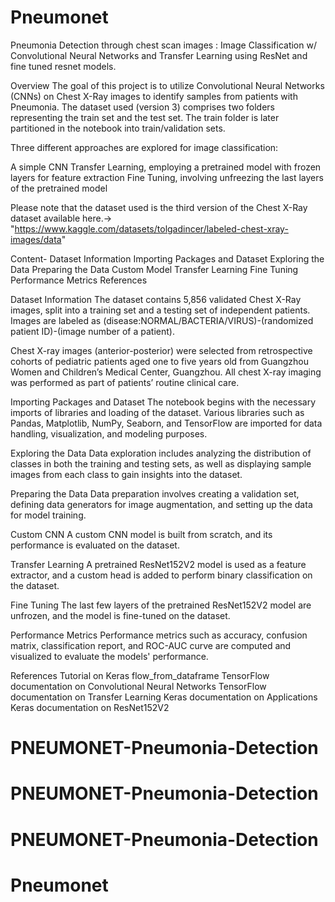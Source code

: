 # Pneumonet

Pneumonia Detection through chest scan images : Image Classification w/ Convolutional Neural Networks and Transfer Learning using ResNet and fine tuned resnet models.


Overview
The goal of this project is to utilize Convolutional Neural Networks (CNNs) on Chest X-Ray images to identify samples from patients with Pneumonia. The dataset used (version 3) comprises two folders representing the train set and the test set. The train folder is later partitioned in the notebook into train/validation sets.

Three different approaches are explored for image classification:

A simple CNN
Transfer Learning, employing a pretrained model with frozen layers for feature extraction
Fine Tuning, involving unfreezing the last layers of the pretrained model

Please note that the dataset used is the third version of the Chest X-Ray dataset available here.-> "https://www.kaggle.com/datasets/tolgadincer/labeled-chest-xray-images/data"

Content-
Dataset Information
Importing Packages and Dataset
Exploring the Data
Preparing the Data
Custom Model
Transfer Learning
Fine Tuning
Performance Metrics
References

Dataset Information
The dataset contains 5,856 validated Chest X-Ray images, split into a training set and a testing set of independent patients. Images are labeled as (disease:NORMAL/BACTERIA/VIRUS)-(randomized patient ID)-(image number of a patient).

Chest X-ray images (anterior-posterior) were selected from retrospective cohorts of pediatric patients aged one to five years old from Guangzhou Women and Children’s Medical Center, Guangzhou. All chest X-ray imaging was performed as part of patients’ routine clinical care.

Importing Packages and Dataset
The notebook begins with the necessary imports of libraries and loading of the dataset. Various libraries such as Pandas, Matplotlib, NumPy, Seaborn, and TensorFlow are imported for data handling, visualization, and modeling purposes.

Exploring the Data
Data exploration includes analyzing the distribution of classes in both the training and testing sets, as well as displaying sample images from each class to gain insights into the dataset.

Preparing the Data
Data preparation involves creating a validation set, defining data generators for image augmentation, and setting up the data for model training.

Custom CNN
A custom CNN model is built from scratch, and its performance is evaluated on the dataset.

Transfer Learning
A pretrained ResNet152V2 model is used as a feature extractor, and a custom head is added to perform binary classification on the dataset.

Fine Tuning
The last few layers of the pretrained ResNet152V2 model are unfrozen, and the model is fine-tuned on the dataset.

Performance Metrics
Performance metrics such as accuracy, confusion matrix, classification report, and ROC-AUC curve are computed and visualized to evaluate the models' performance.

References
Tutorial on Keras flow_from_dataframe
TensorFlow documentation on Convolutional Neural Networks
TensorFlow documentation on Transfer Learning
Keras documentation on Applications
Keras documentation on ResNet152V2

# PNEUMONET-Pneumonia-Detection
# PNEUMONET-Pneumonia-Detection
# PNEUMONET-Pneumonia-Detection
# Pneumonet
